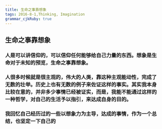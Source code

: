 ```yaml
---
title: 生命之事靠想象 
tags: 2016-8-1,Thinking, Imagination
grammar_cjkRuby: true
---
```


## 生命之事靠想象

### 人是可以讲信仰的，可以信仰任何能够给自己力量的东西。想象是生命对于未知的预览，生命之事靠想象。

### 人很多时候就是很主观的，伟大的人类，靠这种主观能动性，完成了无数的壮举。历史上也有无数的例子来佐证这样的事实。其实我本身比较在意的，并非多少事情已经被证实，而是，我能不能通过这样的一种哲学，对自己的生活予以指引，来达成自身的目的。

### 我回忆自己经历过的一些以想象力为主导，达成的事情，作为一个总结，也坚定一下自己的